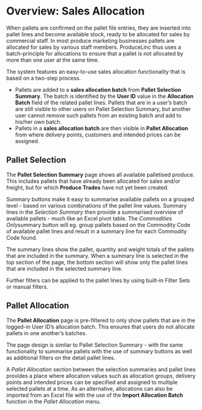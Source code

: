 # Overview: Sales Allocation

When pallets are confirmed on the pallet file entries, they are inserted into pallet lines and become available stock, ready to be allocated for sales by commercial staff. In most produce marketing businesses pallets are allocated for sales by various staff members. ProduceLinc thus uses a batch-principle for allocations to ensure that a pallet is not allocated by more than one user at the same time.

  


The system features an easy-to-use sales allocation functionality that is based on a two-step process.

* Pallets are added to a **sales allocation batch** from **Pallet Selection Summary**. The batch is identified by the **User ID** value in the **Allocation Batch** field of the related pallet lines. Pallets that are in a user’s batch are still visible to other users on Pallet Selection Summary, but another user cannot remove such pallets from an existing batch and add to his/her own batch.
* Pallets in a **sales allocation batch** are then visible in **Pallet Allocation** from where delivery points, customers and intended prices can be assigned.

  


Pallet Selection
----------------

The **Pallet Selection Summary** page shows all available palletised produce. This includes pallets that have already been allocated for sales and/or freight, but for which **Produce Trades** have not yet been created.

  


Summary buttons make it easy to summarise available pallets on a grouped level - based on various combinations of the pallet line values. Summary lines in the *Selection Summary* then provide a summarised overview of available pallets - much like an Excel pivot table. The *Commodities Only*summary button will eg. group pallets based on the Commodity Code of available pallet lines and result in a summary line for each Commodity Code found.

  


The summary lines show the pallet, quantity and weight totals of the pallets that are included in the summary. When a summary line is selected in the top section of the page, the bottom section will show only the pallet lines that are included in the selected summary line.

  


Further filters can be applied to the pallet lines by using built-in Filter Sets or manual filters.

  


Pallet Allocation
-----------------

The **Pallet Allocation** page is pre-filtered to only show pallets that are in the logged-in User ID’s allocation batch. This ensures that users do not allocate pallets in one another’s batches.

  


The page design is similar to Pallet Selection Summary - with the same functionality to summarise pallets with the use of summary buttons as well as additional filters on the detail pallet lines.

  


A *Pallet Allocation* section between the selection summaries and pallet lines provides a place where allocation values such as allocation groups, delivery points and intended prices can be specified and assigned to multiple selected pallets at a time. As an alternative, allocations can also be imported from an Excel file with the use of the **Import Allocation Batch** function in the *Pallet Allocation* menu.

  


  


  


  


  


 

